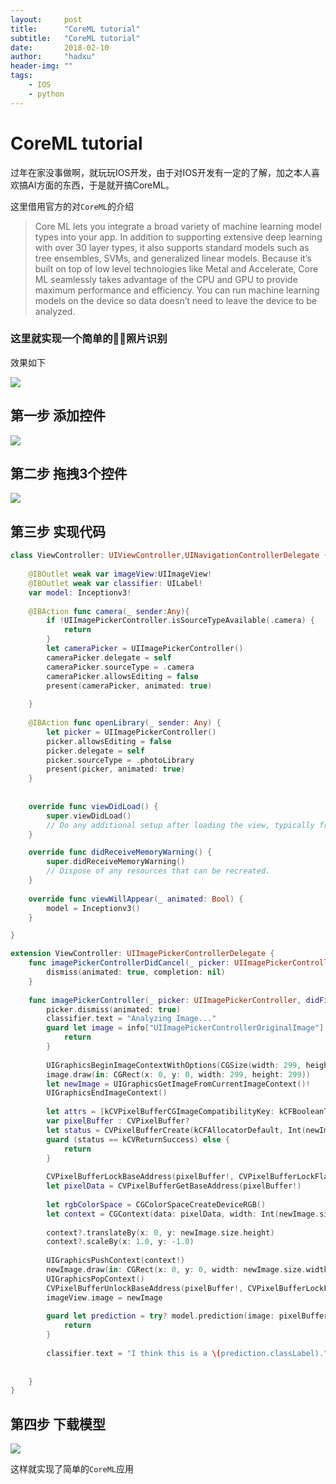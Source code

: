 ```yaml
---
layout:     post
title:      "CoreML tutorial"
subtitle:   "CoreML tutorial"
date:       2018-02-10
author:     "hadxu"
header-img: ""
tags:
    - IOS
    - python
---
```


# CoreML tutorial
过年在家没事做啊，就玩玩IOS开发，由于对IOS开发有一定的了解，加之本人喜欢搞AI方面的东西，于是就开搞CoreML。

这里借用官方的对```CoreML```的介绍

> Core ML lets you integrate a broad variety of machine learning model types into your app. In addition to supporting extensive deep learning with over 30 layer types, it also supports standard models such as tree ensembles, SVMs, and generalized linear models. Because it’s built on top of low level technologies like Metal and Accelerate, Core ML seamlessly takes advantage of the CPU and GPU to provide maximum performance and efficiency. You can run machine learning models on the device so data doesn’t need to leave the device to be analyzed. 

### 这里就实现一个简单的照片识别

效果如下

![](/img/in-post/Jietu20180222-140304.jpg)

## 第一步 添加控件

![](/img/in-post/Jietu20180222-140658.jpg)

## 第二步 拖拽3个控件

![](/img/in-post/Jietu20180222-140901.jpg)

## 第三步 实现代码
```swift
class ViewController: UIViewController,UINavigationControllerDelegate {
    
    @IBOutlet weak var imageView:UIImageView!
    @IBOutlet weak var classifier: UILabel!
    var model: Inceptionv3!
    
    @IBAction func camera(_ sender:Any){
        if !UIImagePickerController.isSourceTypeAvailable(.camera) {
            return
        }
        let cameraPicker = UIImagePickerController()
        cameraPicker.delegate = self
        cameraPicker.sourceType = .camera
        cameraPicker.allowsEditing = false
        present(cameraPicker, animated: true)
        
    }
    
    @IBAction func openLibrary(_ sender: Any) {
        let picker = UIImagePickerController()
        picker.allowsEditing = false
        picker.delegate = self
        picker.sourceType = .photoLibrary
        present(picker, animated: true)
    }
    
    
    override func viewDidLoad() {
        super.viewDidLoad()
        // Do any additional setup after loading the view, typically from a nib.
    }

    override func didReceiveMemoryWarning() {
        super.didReceiveMemoryWarning()
        // Dispose of any resources that can be recreated.
    }
    
    override func viewWillAppear(_ animated: Bool) {
        model = Inceptionv3()
    }

}

extension ViewController: UIImagePickerControllerDelegate {
    func imagePickerControllerDidCancel(_ picker: UIImagePickerController) {
        dismiss(animated: true, completion: nil)
    }
    
    func imagePickerController(_ picker: UIImagePickerController, didFinishPickingMediaWithInfo info: [String : Any]) {
        picker.dismiss(animated: true)
        classifier.text = "Analyzing Image..."
        guard let image = info["UIImagePickerControllerOriginalImage"] as? UIImage else {
            return
        }
        
        UIGraphicsBeginImageContextWithOptions(CGSize(width: 299, height: 299), true, 2.0)
        image.draw(in: CGRect(x: 0, y: 0, width: 299, height: 299))
        let newImage = UIGraphicsGetImageFromCurrentImageContext()!
        UIGraphicsEndImageContext()
        
        let attrs = [kCVPixelBufferCGImageCompatibilityKey: kCFBooleanTrue, kCVPixelBufferCGBitmapContextCompatibilityKey: kCFBooleanTrue] as CFDictionary
        var pixelBuffer : CVPixelBuffer?
        let status = CVPixelBufferCreate(kCFAllocatorDefault, Int(newImage.size.width), Int(newImage.size.height), kCVPixelFormatType_32ARGB, attrs, &pixelBuffer)
        guard (status == kCVReturnSuccess) else {
            return
        }
        
        CVPixelBufferLockBaseAddress(pixelBuffer!, CVPixelBufferLockFlags(rawValue: 0))
        let pixelData = CVPixelBufferGetBaseAddress(pixelBuffer!)
        
        let rgbColorSpace = CGColorSpaceCreateDeviceRGB()
        let context = CGContext(data: pixelData, width: Int(newImage.size.width), height: Int(newImage.size.height), bitsPerComponent: 8, bytesPerRow: CVPixelBufferGetBytesPerRow(pixelBuffer!), space: rgbColorSpace, bitmapInfo: CGImageAlphaInfo.noneSkipFirst.rawValue) //3
        
        context?.translateBy(x: 0, y: newImage.size.height)
        context?.scaleBy(x: 1.0, y: -1.0)
        
        UIGraphicsPushContext(context!)
        newImage.draw(in: CGRect(x: 0, y: 0, width: newImage.size.width, height: newImage.size.height))
        UIGraphicsPopContext()
        CVPixelBufferUnlockBaseAddress(pixelBuffer!, CVPixelBufferLockFlags(rawValue: 0))
        imageView.image = newImage
        
        guard let prediction = try? model.prediction(image: pixelBuffer!) else {
            return
        }
        
        classifier.text = "I think this is a \(prediction.classLabel)."
        
        
    }
}
```

## 第四步 下载模型

![](/img/in-post/Jietu20180222-141135.jpg)

这样就实现了简单的```CoreML```应用
